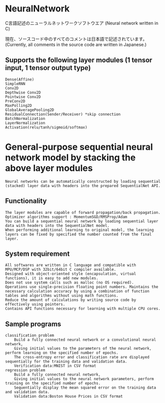 # NeuralNetwork
 C言語記述のニューラルネットワークソフトウエア
 (Neural network written in C)
 
 現在、ソースコード中のすべてのコメントは日本語で記述されています。
  (Currently, all comments in the source code are written in Japanese.)
 
## Supports the following layer modules (1 tensor input, 1 tensor output type)
	Dense(Affine)
	SimpleRNN
	Conv2D
	Depthwise Conv2D
	Pointwise Conv2D
	PreConv2D
	MaxPolling2D
	GlobalAveragePooling2D
	ResidualConnection(Sender/Receiver) *skip connection
	BatchNormalization
	LayerNormalization
	Activation(relu/tanh/sigmoid/softmax)
	
# General-purpose sequential neural network model by stacking the above layer modules
	Neural networks can be automatically constructed by loading sequential (stacked) layer data with headers into the prepared SequentialNet API.
	
## Functionality
  	The layer modules are capable of forward propagation/back propagation.
	Optimizer algorithms support : MomentumSGD/RMSProp/Adam
	You can build a sequential neural network by loading sequential layer data with headers into the SequentialNet model.
	When performing additional learning to original model, the learning layers can be fixed by specified the number counted from the final layer.

## System requirement
 	All softwares are written in C language and compatible with MPU/MCP/DSP with 32bit/64bit C compiler available.
	Designed with object-oriented style (encapsulation, virtual functions), it is easy to add new modules.
	Does not use system calls such as malloc (no OS required).
	Operations use single-precision floating point numbers. Maintains the necessary calculation accuracy by using a combination of function tables and algorithms without using math functions.
	Reduce the amount of calculations by writing source code by effectively using pointers.
	Contains API functions necessary for learning with multiple CPU cores.
	
## Sample programs
	classification problem
		Build a fully connected neural network or a convolutional neural network,
		Giving initial values to the parameters of the neural network, perform learning on the specified number of epochs.
		The cross-entropy error and classification rate are displayed sequentially for the training data and validation data.
		Verification data:MNIST in CSV format
	regression problem
		Build a fully connected neural network,
		Giving initial values to the neural network parameters, perform training on the specified number of epochs.
		Sequentially display the mean squared error on the training data and validation data.
		Validation data:Boston House Prices in CSV format
		

